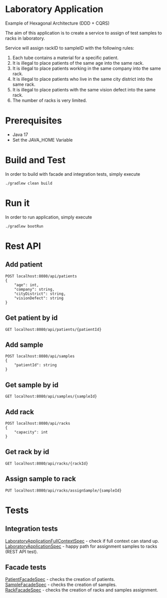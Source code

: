 # Laboratory Application

Example of Hexagonal Architecture (DDD + CQRS)

The aim of this application is to create a service to assign of test samples to racks in laboratory.

Service will assign rackID to sampleID with the following rules:
1. Each tube contains a material for a specific patient.
2. It is illegal to place patients of the same age into the same rack.
3. It is illegal to place patients working in the same company into the same rack.
4. It is illegal to place patients who live in the same city district into the same rack.
5. It is illegal to place patients with the same vision defect into the same rack.
6. The number of racks is very limited.

# Prerequisites

- Java 17
- Set the JAVA_HOME Variable

# Build  and Test

In order to build with facade and integration tests, simply execute

    ./gradlew clean build

# Run it

In order to run application, simply execute

    ./gradlew bootRun

# Rest API

## Add patient

```
POST localhost:8080/api/patients
{
    "age": int,
    "company": string,
    "cityDistrict": string,
    "visionDefect": string
}
```

## Get patient by id

```
GET localhost:8080/api/patients/{patientId}
```

## Add sample

```
POST localhost:8080/api/samples
{
    "patientId": string
}
```

## Get sample by id

```
GET localhost:8080/api/samples/{sampleId}
```

## Add rack

```
POST localhost:8080/api/racks
{
    "capacity": int
}
```

## Get rack by id

```
GET localhost:8080/api/racks/{rackId}
```

## Assign sample to rack

```
PUT localhost:8080/api/racks/assignSample/{sampleId}
```

# Tests

## Integration tests

[LaboratoryApplicationFullContextSpec](./src/integration/groovy/com/laboratory/LaboratoryApplicationFullContextSpec.groovy) - check if full context can stand up.\
[LaboratoryApplicationSpec](./src/integration/groovy/com/laboratory/LaboratoryApplicationSpec.groovy) - happy path for assignment samples to racks (REST API test).

## Facade tests

[PatientFacadeSpec](./src/test/groovy/com/laboratory/patient/domain/PatientFacadeSpec.groovy) - checks the creation of patients.\
[SampleFacadeSpec](./src/test/groovy/com/laboratory/sample/domain/SampleFacadeSpec.groovy) - checks the creation of samples. \
[RackFacadeSpec](./src/test/groovy/com/laboratory/rack/domain/RackFacadeSpec.groovy) - checks the creation of racks and samples assignment.
